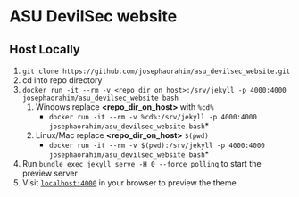 # ASU DevilSec website

## Host Locally


1. `git clone https://github.com/josephaorahim/asu_devilsec_website.git`
2. cd into repo directory
2. `docker run -it --rm -v <repo_dir_on_host>:/srv/jekyll -p 4000:4000 josephaorahim/asu_devilsec_website bash`
    1. Windows replace **<repo_dir_on_host>** with `%cd%`
        * `docker run -it --rm -v %cd%:/srv/jekyll -p 4000:4000 josephaorahim/asu_devilsec_website bash`*
    2. Linux/Mac replace **<repo_dir_on_host>** `$(pwd)`
        * `docker run -it --rm -v $(pwd):/srv/jekyll -p 4000:4000 josephaorahim/asu_devilsec_website bash`*
3. Run `bundle exec jekyll serve -H 0 --force_polling` to start the preview server 
4. Visit [`localhost:4000`](http://localhost:4000) in your browser to preview the theme





